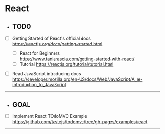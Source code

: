 # React 

* ## TODO

- [ ] Getting Started of React's official docs\
https://reactjs.org/docs/getting-started.html

    - [ ] React for Beginners\
    https://www.taniarascia.com/getting-started-with-react/
    - [ ] Tutorial
    https://reactjs.org/tutorial/tutorial.html

- [ ] Read JavaScript introducing docs\
https://developer.mozilla.org/en-US/docs/Web/JavaScript/A_re-introduction_to_JavaScript

* * *

* ## GOAL

- [ ] Implement React TOdoMVC Example\
https://github.com/tastejs/todomvc/tree/gh-pages/examples/react

* * *